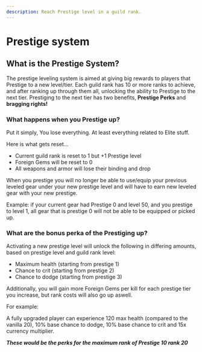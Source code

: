 ```yaml
---
description: Reach Prestige level in a guild rank.
---
```


# Prestige system

## What is the Prestige System?

The prestige leveling system is aimed at giving big rewards to players that Prestige to a new level/tier. Each guild rank has 10 or more ranks to achieve, and after ranking up through them all, unlocking the ability to Prestige to the next tier. Prestiging to the next tier has two benefits, **Prestige Perks** and **bragging rights!**

### What happens when you Prestige up?

Put it simply, You lose everything. At least everything related to Elite stuff.&#x20;

Here is what gets reset...

* Current guild rank is reset to 1 but +1 Prestige level
* Foreign Gems will be reset to 0&#x20;
* All weapons and armor will lose their binding and drop

When you prestige you will no longer be able to use/equip your previous leveled gear under your new prestige level and will have to earn new leveled gear with your new prestige.

Example: if your current gear had Prestige 0 and level 50, and you prestige to level 1, all gear that is prestige 0 will not be able to be equipped or picked up.

### What are the bonus perka of the Prestiging up?

Activating a new prestige level will unlock the following in differing amounts, based on prestige level and guild rank level:

* Maximum health (starting from prestige 1)
* Chance to crit (starting from prestige 2)
* Chance to dodge (starting from prestige 3)

Additionally, you will gain more Foreign Gems per kill for each prestige tier you increase, but rank costs will also go up aswell.&#x20;

For example:

A fully upgraded player can experience 120 max health (compared to the vanilla 20), 10% base chance to dodge, 10% base chance to crit and 15x currency multiplier.&#x20;

_**These would be the perks for the maximum rank of Prestige 10 rank 20**_
